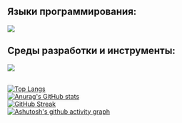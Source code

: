 ## Языки программирования:<br>
<img src="https://skillicons.dev/icons?i=cpp,VHDL,Assembly" /><br>
## Среды разработки и инструменты:<br>
<img src="https://skillicons.dev/icons?i=vim,git,github,docker,kubernetes" /><br><br>

[![Top Langs](https://github-readme-stats.vercel.app/api/top-langs/?username=User1235321&layout=compact)](https://github.com/anuraghazra/github-readme-stats)<br>
[![Anurag's GitHub stats](https://github-readme-stats.vercel.app/api?username=User1235321)](https://github.com/anuraghazra/github-readme-stats)<br>
[![GitHub Streak](https://streak-stats.demolab.com/?user=User1235321)](https://git.io/streak-stats)<br>
[![Ashutosh's github activity graph](https://github-readme-activity-graph.vercel.app/graph?username=User1235321)](https://github.com/ashutosh00710/github-readme-activity-graph)<br>
